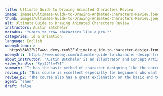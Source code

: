 ```yaml
---
title: Ultimate Guide to Drawing Animated Characters Review
image: images/Ultimate-Guide-to-Drawing-Animated-Characters-Review.jpeg
thumb: images/Ultimate-Guide-to-Drawing-Animated-Characters-Review.jpeg
alt: Ultimate Guide to Drawing Animated Characters Review
instructors: Austin Batchelor
metades: '"Learn to draw characters like a pro."'
categories: 3d & animation
language: English
udemyUrlenc: >-
  https%3A%2F%2Fwww.udemy.com%2Fultimate-guide-to-character-design-from-beginner-to-pro%2F
udemyUrl: 'https://www.udemy.com/ultimate-guide-to-character-design-from-beginner-to-pro/'
about_instructor: "Austin Batchelor is an Illustrator and Concept Artist, he used to work in an in-house animation studio. He is also a creative illustrator in a game industry. As an instructor, his goal is to provide his students a high-quality experience by producing strong materials and component for his courses."
video_handle: "Rpj2J4tn4YI"
summary: "It has the basic method of character designing like the correct way to shape, draw the line of action and different kind of art styles."
review_p1: "This course is excellent especially for beginners who want to learn how to draw and design animation characters. Although it is an advantage to have basic drawing skills, however, the way the course is structured, students can also learn how to draw. It has the basic method of character designing like the correct way to shape, draw the line of action and different kind of art styles. The students will also learn how to use outline drawings and reference materials which will help them how to properly draw animation. Everything is well explained and easy to understand instructions. They will also gain knowledge about the fundamentals and correct approach in designing animated characters. It also teaches the various kinds of anatomy and humanoid characters and technique on how to perfectly illustrate them."
review_p2: "The course also has a great explanation on the basic and technical feature of orthographic drawing and how to create them. The important tips and tricks that underlie the effective animated character drawing like the texture, line weight, silhouette, squash and stretch and all valuable principles are all covered in this course. The instructor shows how great artist he is, he is well experienced and clever in giving great examples that his student can work and practice. He also inspires his student in creating their own concepts, sketch it and studies their own style. This course is a great help to improve and have sufficient knowledge in creating an amazing animated character."
agent: "shen"
draft: false
---
```


